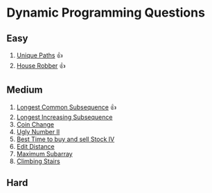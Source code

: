 # Dynamic Programming Questions

## Easy
1. [Unique Paths](https://leetcode.com/problems/unique-paths) 👍
2. [House Robber](https://leetcode.com/problems/house-robber) 👍

## Medium
1. [Longest Common Subsequence](https://leetcode.com/problems/longest-common-subsequence) 👍
2. [Longest Increasing Subsequence](https://leetcode.com/problems/longest-increasing-subsequence)
3. [Coin Change](https://leetcode.com/problems/coin-change)
4. [Ugly Number II](https://leetcode.com/problems/ugly-number-ii)
5. [Best Time to buy and sell Stock IV](https://leetcode.com/problems/best-time-to-buy-and-sell-stock-iv)
7. [Edit Distance](https://leetcode.com/problems/edit-distance)
8. [Maximum Subarray](https://leetcode.com/problems/maximum-subarray)
9. [Climbing Stairs](https://leetcode.com/problems/climbing-stairs)

## Hard

